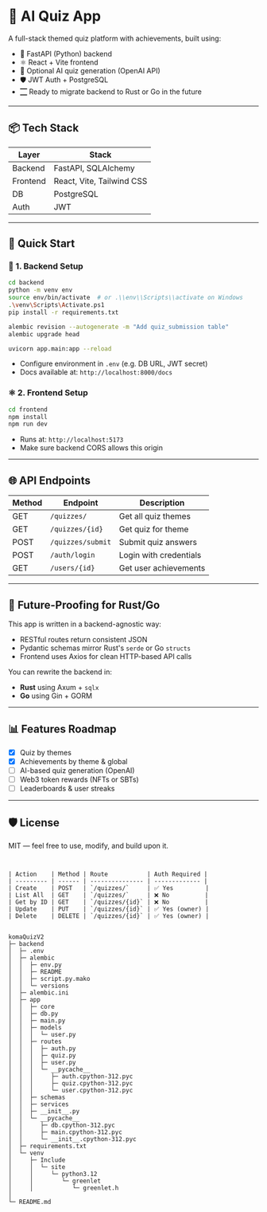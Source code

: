 # 🧠 AI Quiz App

A full-stack themed quiz platform with achievements, built using:

- 🐍 FastAPI (Python) backend
- ⚛️ React + Vite frontend
- 🧠 Optional AI quiz generation (OpenAI API)
- 🛡️ JWT Auth + PostgreSQL
- 🮀 Ready to migrate backend to Rust or Go in the future

---

## 📦 Tech Stack

| Layer    | Stack                     |
|----------|---------------------------|
| Backend  | FastAPI, SQLAlchemy       |
| Frontend | React, Vite, Tailwind CSS |
| DB       | PostgreSQL                |
| Auth     | JWT                       |

---

## 🚀 Quick Start

### 🔧 1. Backend Setup

```bash
cd backend
python -m venv env
source env/bin/activate  # or .\\env\\Scripts\\activate on Windows 
.\venv\Scripts\Activate.ps1
pip install -r requirements.txt

alembic revision --autogenerate -m "Add quiz_submission table"
alembic upgrade head

uvicorn app.main:app --reload
```

- Configure environment in `.env` (e.g. DB URL, JWT secret)
- Docs available at: `http://localhost:8000/docs`

### ⚛️ 2. Frontend Setup

```bash
cd frontend
npm install
npm run dev
```

- Runs at: `http://localhost:5173`
- Make sure backend CORS allows this origin

---

## 🌐 API Endpoints

| Method | Endpoint             | Description             |
|--------|----------------------|-------------------------|
| GET    | `/quizzes/`          | Get all quiz themes     |
| GET    | `/quizzes/{id}`      | Get quiz for theme      |
| POST   | `/quizzes/submit`    | Submit quiz answers     |
| POST   | `/auth/login`        | Login with credentials  |
| GET    | `/users/{id}`        | Get user achievements   |

---

## 🔄 Future-Proofing for Rust/Go

This app is written in a backend-agnostic way:

- RESTful routes return consistent JSON
- Pydantic schemas mirror Rust's `serde` or Go `structs`
- Frontend uses Axios for clean HTTP-based API calls

You can rewrite the backend in:
- **Rust** using Axum + `sqlx`
- **Go** using Gin + GORM

---

## 📊 Features Roadmap

- [x] Quiz by themes
- [x] Achievements by theme & global
- [ ] AI-based quiz generation (OpenAI)
- [ ] Web3 token rewards (NFTs or SBTs)
- [ ] Leaderboards & user streaks

---

## 🛡️ License

MIT — feel free to use, modify, and build upon it.
```


| Action    | Method | Route           | Auth Required |
| --------- | ------ | --------------- | ------------- |
| Create    | POST   | `/quizzes/`     | ✅ Yes         |
| List All  | GET    | `/quizzes/`     | ❌ No          |
| Get by ID | GET    | `/quizzes/{id}` | ❌ No          |
| Update    | PUT    | `/quizzes/{id}` | ✅ Yes (owner) |
| Delete    | DELETE | `/quizzes/{id}` | ✅ Yes (owner) |


komaQuizV2
├─ backend
│  ├─ .env
│  ├─ alembic
│  │  ├─ env.py
│  │  ├─ README
│  │  ├─ script.py.mako
│  │  └─ versions
│  ├─ alembic.ini
│  ├─ app
│  │  ├─ core
│  │  ├─ db.py
│  │  ├─ main.py
│  │  ├─ models
│  │  │  └─ user.py
│  │  ├─ routes
│  │  │  ├─ auth.py
│  │  │  ├─ quiz.py
│  │  │  ├─ user.py
│  │  │  └─ __pycache__
│  │  │     ├─ auth.cpython-312.pyc
│  │  │     ├─ quiz.cpython-312.pyc
│  │  │     └─ user.cpython-312.pyc
│  │  ├─ schemas
│  │  ├─ services
│  │  ├─ __init__.py
│  │  └─ __pycache__
│  │     ├─ db.cpython-312.pyc
│  │     ├─ main.cpython-312.pyc
│  │     └─ __init__.cpython-312.pyc
│  ├─ requirements.txt
│  └─ venv
│     ├─ Include
│     │  └─ site
│     │     └─ python3.12
│     │        └─ greenlet
│     │           └─ greenlet.h
│
└─ README.md

```